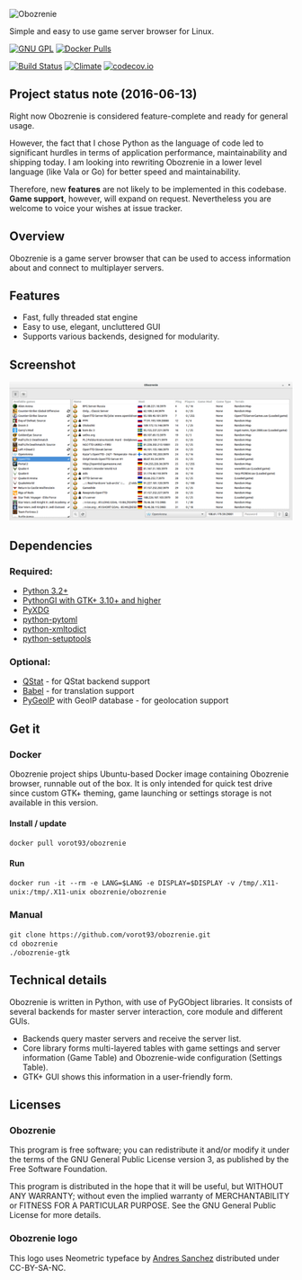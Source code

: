 ![Obozrenie](https://cdn.rawgit.com/vorot93/obozrenie/master/assets/icons/hicolor/scalable/apps/obozrenie.svg)

Simple and easy to use game server browser for Linux.

[![GNU GPL](https://img.shields.io/badge/license-GPL-brightgreen.svg)](https://gnu.org/licenses/gpl.html)
[![Docker Pulls](https://img.shields.io/docker/pulls/vorot93/obozrenie.svg)](https://hub.docker.com/r/vorot93/obozrenie/)

[![Build Status](https://img.shields.io/travis/vorot93/obozrenie.svg)](https://travis-ci.org/vorot93/obozrenie)
[![Climate](https://img.shields.io/codeclimate/github/vorot93/obozrenie.svg)](https://codeclimate.com/github/vorot93/obozrenie)
[![codecov.io](https://img.shields.io/codecov/c/github/vorot93/obozrenie.svg)](https://codecov.io/github/vorot93/obozrenie)

## Project status note (2016-06-13)
Right now Obozrenie is considered feature-complete and ready for general usage.

However, the fact that I chose Python as the language of code led to significant hurdles in terms of application performance, maintainability and shipping today. I am looking into rewriting Obozrenie in a lower level language (like Vala or Go) for better speed and maintainability.

Therefore, new **features** are not likely to be implemented in this codebase. **Game support**, however, will expand on request. Nevertheless you are welcome to voice your wishes at issue tracker.

## Overview
Obozrenie is a game server browser that can be used to access information about and connect to multiplayer servers.

## Features
- Fast, fully threaded stat engine
- Easy to use, elegant, uncluttered GUI
- Supports various backends, designed for modularity.

## Screenshot
![](screenshot.png)

## Dependencies
### Required:
- [Python 3.2+](https://python.org)
- [PythonGI with GTK+ 3.10+ and higher](https://wiki.gnome.org/Projects/PyGObject)
- [PyXDG](http://freedesktop.org/Software/pyxdg)
- [python-pytoml](https://github.com/avakar/pytoml)
- [python-xmltodict](https://github.com/martinblech/xmltodict)
- [python-setuptools](http://pypi.python.org/pypi/setuptools)

### Optional:
- [QStat](https://github.com/multiplay/qstat) - for QStat backend support
- [Babel](http://babel.pocoo.org) - for translation support
- [PyGeoIP](https://github.com/appliedsec/pygeoip) with GeoIP database - for geolocation support

## Get it
### Docker
Obozrenie project ships Ubuntu-based Docker image containing Obozrenie browser, runnable out of the box. It is only intended for quick test drive since custom GTK+ theming, game launching or settings storage is not available in this version.
#### Install / update
    docker pull vorot93/obozrenie
#### Run
    docker run -it --rm -e LANG=$LANG -e DISPLAY=$DISPLAY -v /tmp/.X11-unix:/tmp/.X11-unix obozrenie/obozrenie
### Manual
    git clone https://github.com/vorot93/obozrenie.git
    cd obozrenie
    ./obozrenie-gtk

## Technical details
Obozrenie is written in Python, with use of PyGObject libraries. It consists of several backends for master server interaction, core module and different GUIs.

* Backends query master servers and receive the server list.
* Core library forms multi-layered tables with game settings and server information (Game Table) and Obozrenie-wide configuration (Settings Table).
* GTK+ GUI shows this information in a user-friendly form.

## Licenses
### Obozrenie
This program is free software; you can redistribute it and/or modify it under the terms of the GNU General Public License version 3, as published by the Free Software Foundation.

This program is distributed in the hope that it will be useful, but WITHOUT ANY WARRANTY; without even the implied warranty of MERCHANTABILITY or FITNESS FOR A PARTICULAR PURPOSE. See the GNU General Public License for more details.

### Obozrenie logo
This logo uses Neometric typeface by [Andres Sanchez](http://andresl.tumblr.com) distributed under CC-BY-SA-NC.

